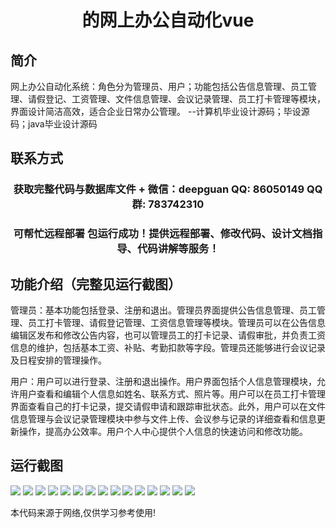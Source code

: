 <p><h1 align="center">的网上办公自动化vue</h1></p>

## 简介
网上办公自动化系统：角色分为管理员、用户；功能包括公告信息管理、员工管理、请假登记、工资管理、文件信息管理、会议记录管理、员工打卡管理等模块，界面设计简洁高效，适合企业日常办公管理。    --计算机毕业设计源码；毕设源码；java毕业设计源码


## 联系方式
<p><h3 align="center">获取完整代码与数据库文件 + 微信：deepguan QQ: 86050149 QQ群: 783742310</h3></p>
<p><h3 align="center">可帮忙远程部署 包运行成功！提供远程部署、修改代码、设计文档指导、代码讲解等服务！</h3></p>

## 功能介绍（完整见运行截图）
管理员：基本功能包括登录、注册和退出。管理员界面提供公告信息管理、员工管理、员工打卡管理、请假登记管理、工资信息管理等模块。管理员可以在公告信息编辑区发布和修改公告内容，也可以管理员工的打卡记录、请假审批，并负责工资信息的维护，包括基本工资、补贴、考勤扣款等字段。管理员还能够进行会议记录及日程安排的管理操作。

用户：用户可以进行登录、注册和退出操作。用户界面包括个人信息管理模块，允许用户查看和编辑个人信息如姓名、联系方式、照片等。用户可以在员工打卡管理界面查看自己的打卡记录，提交请假申请和跟踪审批状态。此外，用户可以在文件信息管理与会议记录管理模块中参与文件上传、会议参与记录的详细查看和信息更新操作，提高办公效率。用户个人中心提供个人信息的快速访问和修改功能。


## 运行截图
![](https://bs-1329754181.cos.ap-shanghai.myqcloud.com/ssm/OnlineOfficeAutomation/img/001.jpg)
![](https://bs-1329754181.cos.ap-shanghai.myqcloud.com/ssm/OnlineOfficeAutomation/img/002.jpg)
![](https://bs-1329754181.cos.ap-shanghai.myqcloud.com/ssm/OnlineOfficeAutomation/img/003.jpg)
![](https://bs-1329754181.cos.ap-shanghai.myqcloud.com/ssm/OnlineOfficeAutomation/img/004.jpg)
![](https://bs-1329754181.cos.ap-shanghai.myqcloud.com/ssm/OnlineOfficeAutomation/img/005.jpg)
![](https://bs-1329754181.cos.ap-shanghai.myqcloud.com/ssm/OnlineOfficeAutomation/img/006.jpg)
![](https://bs-1329754181.cos.ap-shanghai.myqcloud.com/ssm/OnlineOfficeAutomation/img/007.jpg)
![](https://bs-1329754181.cos.ap-shanghai.myqcloud.com/ssm/OnlineOfficeAutomation/img/008.jpg)
![](https://bs-1329754181.cos.ap-shanghai.myqcloud.com/ssm/OnlineOfficeAutomation/img/009.jpg)
![](https://bs-1329754181.cos.ap-shanghai.myqcloud.com/ssm/OnlineOfficeAutomation/img/010.jpg)
![](https://bs-1329754181.cos.ap-shanghai.myqcloud.com/ssm/OnlineOfficeAutomation/img/011.jpg)
![](https://bs-1329754181.cos.ap-shanghai.myqcloud.com/ssm/OnlineOfficeAutomation/img/012.jpg)
![](https://bs-1329754181.cos.ap-shanghai.myqcloud.com/ssm/OnlineOfficeAutomation/img/013.jpg)
![](https://bs-1329754181.cos.ap-shanghai.myqcloud.com/ssm/OnlineOfficeAutomation/img/014.jpg)
![](https://bs-1329754181.cos.ap-shanghai.myqcloud.com/ssm/OnlineOfficeAutomation/img/015.jpg)

<p>本代码来源于网络,仅供学习参考使用!</p>

